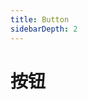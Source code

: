 ```yaml
---
title: Button
sidebarDepth: 2
---
```

# 按钮

<ClientOnly>
<button-element></button-element>
</ClientOnly>
